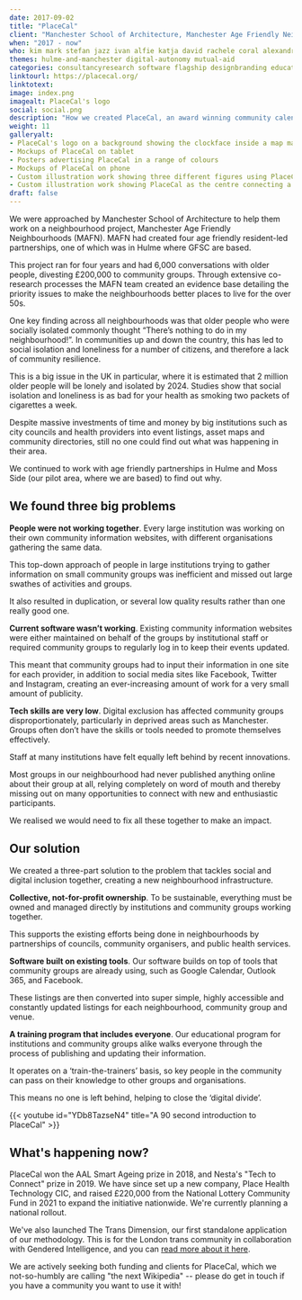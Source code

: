```yaml
---
date: 2017-09-02
title: "PlaceCal"
client: "Manchester School of Architecture, Manchester Age Friendly Neighbourhoods"
when: "2017 - now"
who: kim mark stefan jazz ivan alfie katja david rachele coral alexandria
themes: hulme-and-manchester digital-autonomy mutual-aid
categories: consultancyresearch software flagship designbranding educationtraining
linktourl: https://placecal.org/
linktotext:
image: index.png
imagealt: PlaceCal's logo
social: social.png
description: "How we created PlaceCal, an award winning community calendar system, designed to combat loneliness and isolation in neighbourhoods across the UK and beyond."
weight: 11
galleryalt:
- PlaceCal's logo on a background showing the clockface inside a map marker device
- Mockups of PlaceCal on tablet
- Posters advertising PlaceCal in a range of colours
- Mockups of PlaceCal on phone
- Custom illustration work showing three different figures using PlaceCal
- Custom illustration work showing PlaceCal as the centre connecting a range of places together
draft: false
---
```


We were approached by Manchester School of Architecture to help them work on a neighbourhood project, Manchester Age Friendly Neighbourhoods (MAFN). MAFN had created four age friendly resident-led partnerships, one of which was in Hulme where GFSC are based.

This project ran for four years and had 6,000 conversations with older people, divesting £200,000 to community groups. Through extensive co-research processes the MAFN team created an evidence base detailing the priority issues to make the neighbourhoods better places to live for the over 50s.

One key finding across all neighbourhoods was that older people who were socially isolated commonly thought “There’s nothing to do in my neighbourhood!”. In communities up and down the country, this has led to social isolation and loneliness for a number of citizens, and therefore a lack of community resilience.

This is a big issue in the UK in particular, where it is estimated that 2 million older people will be lonely and isolated by 2024. Studies show that social isolation and loneliness is as bad for your health as smoking two packets of cigarettes a week.

Despite massive investments of time and money by big institutions such as city councils and health providers into event listings, asset maps and community directories, still no one could find out what was happening in their area.

We continued to work with age friendly partnerships in Hulme and Moss Side (our pilot area, where we are based) to find out why.

## We found three big problems

**People were not working together**. Every large institution was working on their own community information websites, with different organisations gathering the same data.

This top-down approach of people in large institutions trying to gather information on small community groups was inefficient and missed out large swathes of activities and groups.

It also resulted in duplication, or several low quality results rather than one really good one.

**Current software wasn’t working**. Existing community information websites were either maintained on behalf of the groups by institutional staff or required community groups to regularly log in to keep their events updated.

This meant that community groups had to input their information in one site for each provider, in addition to social media sites like Facebook, Twitter and Instagram, creating an ever-increasing amount of work for a very small amount of publicity.

**Tech skills are very low**. Digital exclusion has affected community groups disproportionately, particularly in deprived areas such as Manchester. Groups often don’t have the skills or tools needed to promote themselves effectively.

Staff at many institutions have felt equally left behind by recent innovations.

Most groups in our neighbourhood had never published anything online about their group at all, relying completely on word of mouth and thereby missing out on many opportunities to connect with new and enthusiastic participants.

We realised we would need to fix all these together to make an impact.

## Our solution

We created a three-part solution to the problem that tackles social and digital inclusion together, creating a new neighbourhood infrastructure.

**Collective, not-for-profit ownership**. To be sustainable, everything must be owned and managed directly by institutions and community groups working together.

This supports the existing efforts being done in neighbourhoods by partnerships of councils, community organisers, and public health services.

**Software built on existing tools**. Our software builds on top of tools that community groups are already using, such as Google Calendar, Outlook 365, and Facebook.

These listings are then converted into super simple, highly accessible and constantly updated listings for each neighbourhood, community group and venue.

**A training program that includes everyone**. Our educational program for institutions and community groups alike walks everyone through the process of publishing and updating their information.

It operates on a ‘train-the-trainers’ basis, so key people in the community can pass on their knowledge to other groups and organisations.

This means no one is left behind, helping to close the ‘digital divide’.

{{< youtube id="YDb8TazseN4" title="A 90 second introduction to PlaceCal" >}}

## What's happening now?

PlaceCal won the AAL Smart Ageing prize in 2018, and Nesta's "Tech to Connect" prize in 2019. We have since set up a new company, Place Health Technology CIC, and raised £220,000 from the National Lottery Community Fund in 2021 to expand the initiative nationwide. We're currently planning a national rollout.

We've also launched The Trans Dimension, our first standalone application of our methodology. This is for the London trans community in collaboration with Gendered Intelligence, and you can [read more about it here](blog/2021/enter-trans-dimension/).

We are actively seeking both funding and clients for PlaceCal, which we not-so-humbly are calling "the next Wikipedia" -- please do get in touch if you have a community you want to use it with!


